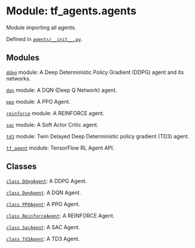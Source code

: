 <div itemscope itemtype="http://developers.google.com/ReferenceObject">
<meta itemprop="name" content="tf_agents.agents" />
<meta itemprop="path" content="Stable" />
</div>

# Module: tf_agents.agents

Module importing all agents.



Defined in [`agents/__init__.py`](https://github.com/tensorflow/agents/tree/master/tf_agents/agents/__init__.py).

<!-- Placeholder for "Used in" -->


## Modules

[`ddpg`](../tf_agents/agents/ddpg.md) module: A Deep Deterministic Policy Gradient (DDPG) agent and its networks.

[`dqn`](../tf_agents/agents/dqn.md) module: A DQN (Deep Q Network) agent.

[`ppo`](../tf_agents/agents/ppo.md) module: A PPO Agent.

[`reinforce`](../tf_agents/agents/reinforce.md) module: A REINFORCE agent.

[`sac`](../tf_agents/agents/sac.md) module: A Soft Actor Critic agent.

[`td3`](../tf_agents/agents/td3.md) module: Twin Delayed Deep Deterministic policy gradient (TD3) agent.

[`tf_agent`](../tf_agents/agents/tf_agent.md) module: TensorFlow RL Agent API.

## Classes

[`class DdpgAgent`](../tf_agents/agents/DdpgAgent.md): A DDPG Agent.

[`class DqnAgent`](../tf_agents/agents/DqnAgent.md): A DQN Agent.

[`class PPOAgent`](../tf_agents/agents/PPOAgent.md): A PPO Agent.

[`class ReinforceAgent`](../tf_agents/agents/ReinforceAgent.md): A REINFORCE Agent.

[`class SacAgent`](../tf_agents/agents/SacAgent.md): A SAC Agent.

[`class Td3Agent`](../tf_agents/agents/Td3Agent.md): A TD3 Agent.

